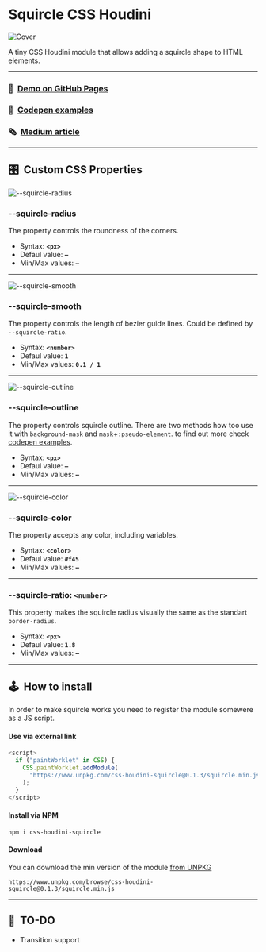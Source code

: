 # Squircle CSS Houdini

![Cover](https://raw.githubusercontent.com/PavelLaptev/squircle-houdini-css/main/README-images/cover.png)

A tiny CSS Houdini module that allows adding a squircle shape to HTML elements.

---

### 🎻  [Demo on GitHub Pages](https://pavellaptev.github.io/squircle-houdini-css/)

### 👾  [Codepen examples](https://codepen.io/collection/XjgQqp)

### 🗞  [Medium article](https://pavellaptev.medium.com/squircles-on-the-web-houdini-to-the-rescue-5ef11f646b72)

---

## 🎛  Custom CSS Properties

![--squircle-radius](https://raw.githubusercontent.com/PavelLaptev/squircle-houdini-css/main/README-images/--squircle-radius.png)

### --squircle-radius

The property controls the roundness of the corners.

- Syntax: **`<px>`**
- Defaul value: **`—`**
- Min/Max values: **`—`**

---

![--squircle-smooth](https://raw.githubusercontent.com/PavelLaptev/squircle-houdini-css/main/README-images/--squircle-smooth.png)

### --squircle-smooth

The property controls the length of bezier guide lines. Could be defined by `--squircle-ratio`.

- Syntax: **`<number>`**
- Defaul value: **`1`**
- Min/Max values: **`0.1 / 1`**

---

![--squircle-outline](https://raw.githubusercontent.com/PavelLaptev/squircle-houdini-css/main/README-images/--squircle-outline.png)

### --squircle-outline

The property controls squircle outline. There are two methods how too use it with `background-mask` and `mask`+`:pseudo-element`. to find out more check [codepen examples](https://codepen.io/collection/XjgQqp).

- Syntax: **`<px>`**
- Defaul value: **`—`**
- Min/Max values: **`—`**

---

![--squircle-color](https://raw.githubusercontent.com/PavelLaptev/squircle-houdini-css/main/README-images/--squircle-color.png)

### --squircle-color

The property accepts any color, including variables.

- Syntax: **`<color>`**
- Defaul value: **`#f45`**
- Min/Max values: **`—`**

---

### --squircle-ratio: `<number>`

This property makes the squircle radius visually the same as the standart `border-radius`.

- Syntax: **`<px>`**
- Defaul value: **`1.8`**
- Min/Max values: **`—`**

---

## 🕹  How to install

In order to make squircle works you need to register the module somewere as a JS script.

#### Use via external link

```js
<script>
  if ("paintWorklet" in CSS) {
    CSS.paintWorklet.addModule(
      "https://www.unpkg.com/css-houdini-squircle@0.1.3/squircle.min.js"
    );
  }
</script>
```

#### Install via NPM

```
npm i css-houdini-squircle
```

#### Download

You can download the min version of the module [from UNPKG](https://www.unpkg.com/browse/css-houdini-squircle@0.1.3/squircle.min.js)

```
https://www.unpkg.com/browse/css-houdini-squircle@0.1.3/squircle.min.js
```

---

## 🚬  TO-DO

- Transition support
